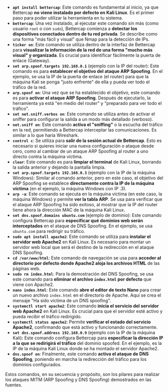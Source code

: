 
*   **`apt install bettercap`**: Este comando es fundamental al inicio, ya que Bettercap **no viene instalado por defecto en Kali Linux**. Es el primer paso para poder utilizar la herramienta en tu sistema.
*   **`bettercap`**: Una vez instalado, al ejecutar este comando sin más (como usuario `root` o con `sudo`), Bettercap comienza a **detectar los dispositivos conectados dentro de tu red privada**. Se describe como una forma "más fácil y visual" que Nmap para la detección de IPs.
*   **`ticker on`**: Este comando se utiliza dentro de la interfaz de Bettercap para **visualizar la información de la red de una forma "mucho más visual" y organizada**. Es crucial para identificar fácilmente la puerta de enlace (Gateway).
*   **`set arp.spoof.targets 192.168.0.1`** (ejemplo con la IP del router): Este comando es para **establecer el objetivo del ataque ARP Spoofing**. En el ejemplo, se usa la IP de la puerta de enlace (el router) para que la máquina Kali se ponga "justo enfrente" de ella y pueda ver todo el tráfico de la red.
*   **`arp.spoof on`**: Una vez que se ha establecido el objetivo, este comando es para **activar el ataque ARP Spoofing**. Después de ejecutarlo, la herramienta ya está "en medio del router" y "preparado para ver todo el tráfico".
*   **`set net.sniff.verbos on`**: Este comando se utiliza antes de activar el sniffer para configurar la salida a un modo más detallado (verboso).
*   **`net.sniff on`**: Este comando **activa el "sniffing"** o la escucha del tráfico en la red, permitiendo a Bettercap interceptar las comunicaciones. Es similar a lo que haría Wireshark.
*   **`control c`**: Se utiliza para **salir de la sesión actual de Bettercap**. Esto es necesario si quieres iniciar una nueva configuración o ataque desde cero, como al cambiar de un ataque ARP Spoofing al router a uno directo contra la máquina víctima.
*   **`clear`**: Este comando es para **limpiar el terminal** de Kali Linux, borrando la salida anterior y dejando la pantalla limpia.
*   **`set arp.spoof.targets 192.168.0.3`** (ejemplo con la IP de la máquina Windows): Similar al comando anterior, pero en este caso, el objetivo del ARP Spoofing se establece **directamente contra la IP de la máquina víctima** (en el ejemplo, la máquina Windows con IP .3).
*   **`arp -a`**: Este comando se ejecuta en la máquina víctima (en este caso, la máquina Windows) y permite **ver la tabla ARP**. Se usa para verificar que el ataque ARP Spoofing ha sido exitoso, al mostrar que la IP del router tiene ahora la dirección MAC de la máquina Kali Linux.
*   **`set dns.spoof.domains ubuntu.com`** (ejemplo de dominio): Este comando configura Bettercap para **especificar qué dominios web serán interceptados** en el ataque de DNS Spoofing. En el ejemplo, se usa `ubuntu.com` para redirigir su tráfico.
*   **`sudo apt install apache2`**: Este comando se utiliza para **instalar el servidor web Apache2** en Kali Linux. Es necesario para montar un servidor web local que será el destino de la redirección en el ataque DNS Spoofing.
*   **`cd /var/www/html`**: Este comando de navegación se usa para **acceder al directorio por defecto donde Apache2 aloja los archivos HTML** de las páginas web.
*   **`sudo rm index.html`**: Para la demostración del DNS Spoofing, se usa este comando para **eliminar el archivo `index.html` por defecto** que viene con Apache2.
*   **`nano index.html`**: Este comando **abre el editor de texto Nano** para crear un nuevo archivo `index.html` en el directorio de Apache. Aquí se crea el mensaje "Ha sido víctima de un DNS spoofing".
*   **`systemctl start apache2`**: Este comando **inicia el servicio del servidor web Apache2** en Kali Linux. Es crucial para que el servidor esté activo y pueda recibir el tráfico redirigido.
*   **`systemctl status apache2`**: Permite **verificar el estado del servicio Apache2**, confirmando que está activo y funcionando correctamente.
*   **`set dns.spoof.address 192.168.0.9`** (ejemplo con la IP de la máquina Kali): Este comando configura Bettercap para **especificar la dirección IP a la que se redirigirá el tráfico** del dominio spoofed. En el ejemplo, es la IP de la máquina Kali Linux donde se ha montado el servidor Apache2.
*   **`dns.spoof on`**: Finalmente, este comando **activa el ataque de DNS Spoofing**, poniendo en marcha la redirección del tráfico para los dominios configurados.

Estos comandos, en su secuencia y propósito, son los pilares para realizar los ataques MITM (ARP Spoofing y DNS Spoofing) demostrados en las fuentes.
